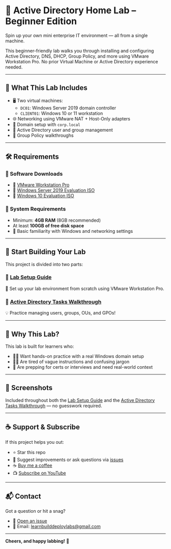 # 🧪 Active Directory Home Lab – Beginner Edition

Spin up your own mini enterprise IT environment — all from a single machine.

This beginner-friendly lab walks you through installing and configuring Active Directory, DNS, DHCP, Group Policy, and more using VMware Workstation Pro. No prior Virtual Machine or Active Directory experience needed.

---

## 📌 What This Lab Includes

- 🖥️ Two virtual machines:
  - `DC01`: Windows Server 2019 domain controller
  - `CLIENT01`: Windows 10 or 11 workstation
- 🌐 Networking using VMware NAT + Host-Only adapters
- 🧱 Domain setup with `corp.local`
- 🔐 Active Directory user and group management
- 🧠 Group Policy walkthroughs

---

## 🛠 Requirements

### 📅 Software Downloads
- 🔗 [VMware Workstation Pro](https://www.vmware.com/products/workstation-pro.html)  
- 🔗 [Windows Server 2019 Evaluation ISO](https://www.microsoft.com/en-us/evalcenter/evaluate-windows-server-2019)  
- 🔗 [Windows 10 Evaluation ISO](https://www.microsoft.com/en-us/evalcenter/evaluate-windows-10-enterprise)  

### 💾 System Requirements
- Minimum: **4GB RAM** (8GB recommended)
- At least **100GB of free disk space**
- 🧠 Basic familiarity with Windows and networking settings

---

## 📘 Start Building Your Lab

This project is divided into two parts:

### 🔧 [Lab Setup Guide](./lab-setup-guide.md)
🚧 Set up your lab environment from scratch using VMware Workstation Pro.

### 🎯 [Active Directory Tasks Walkthrough](./ad-basic-tasks.md)
💡 Practice managing users, groups, OUs, and GPOs!

---

## 🚀 Why This Lab?

This lab is built for learners who:

- 👨‍💻 Want hands-on practice with a real Windows domain setup  
- 🙅‍♀️ Are tired of vague instructions and confusing jargon  
- 🎯 Are prepping for certs or interviews and need real-world context

---

## 📸 Screenshots

Included throughout both the [Lab Setup Guide](./lab-setup-guide.md) and the [Active Directory Tasks Walkthrough](./ad-basic-tasks.md) — no guesswork required.

---

## ☕ Support & Subscribe

If this project helps you out:

- ⭐ Star this repo
- 🔧 Suggest improvements or ask questions via [issues](https://github.com/learnbuilddeploylabs/active-directory-home-lab/issues)
- ☕ [Buy me a coffee](https://buymeacoffee.com/learnbuilddeploy)
- 📺 [Subscribe on YouTube](https://youtube.com/@learnbuilddeploy)

---

## 📬 Contact

Got a question or hit a snag?

- 💬 [Open an issue](https://github.com/learnbuilddeploylabs/active-directory-home-lab/issues)
- 📧 Email: learnbuilddeploylabs@gmail.com

---

**Cheers, and happy labbing!** 🥃
